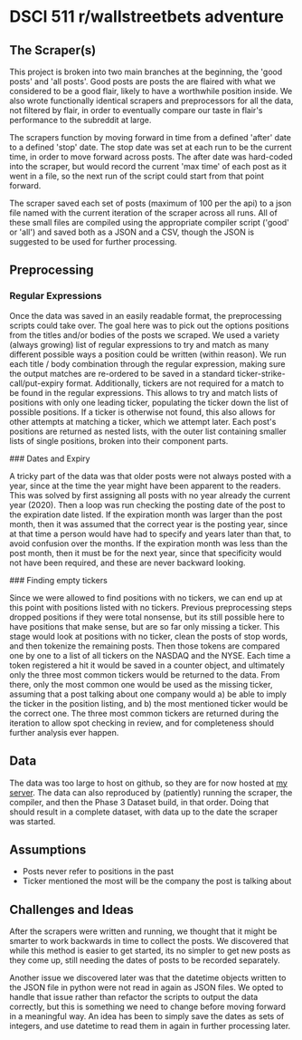 # DSCI 511 r/wallstreetbets adventure

## The Scraper(s)

<p>This project is broken into two main branches at the beginning, the 'good posts' and 'all posts'. Good posts are posts the are flaired with what we considered to be a good flair, likely to have a worthwhile position inside. We also wrote functionally identical scrapers and preprocessors for all the data, not filtered by flair, in order to eventually compare our taste in flair's performance to the subreddit at large. </p>

<p> The scrapers function by moving forward in time from a defined 'after' date to a defined 'stop' date. The stop date was set at each run to be the current time, in order to move forward across posts. The after date was hard-coded into the scraper, but would record the current 'max time' of each post as it went in a file, so the next run of the script could start from that point forward. </p>

<p> The scraper saved each set of posts (maximum of 100 per the api) to a json file named with the current iteration of the scraper across all runs. All of these small files are compiled using the appropriate compiler script ('good' or 'all') and saved both as a JSON and a CSV, though the JSON is suggested to be used for further processing.</p>

## Preprocessing
### Regular Expressions
<p> Once the data was saved in an easily readable format, the preprocessing scripts could take over. The goal here was to pick out the options positions from the titles and/or bodies of the posts we scraped. We used a variety (always growing) list of regular expressions to try and match as many different possible ways a position could be written (within reason). We run each title / body combination through the regular expression, making sure the output matches are re-ordered to be saved in a standard ticker-strike-call/put-expiry format. Additionally, tickers are not required for a match to be found in the regular expressions. This allows to try and match lists of positions with only one leading ticker, populating the ticker down the list of possible positions. If a ticker is otherwise not found, this also allows for other attempts at matching a ticker, which we attempt later. Each post's positions are returned as nested lists, with the outer list containing smaller lists of single positions, broken into their component parts. </p>
### Dates and Expiry
<p> A tricky part of the data was that older posts were not always posted with a year, since at the time the year might have been apparent to the readers. This was solved by first assigning all posts with no year already the current year (2020). Then a loop was run checking the posting date of the post to the expiration date listed. If the expiration month was larger than the post month, then it was assumed that the correct year is the posting year, since at that time a person would have had to specify and years later than that, to avoid confusion over the months. If the expiration month was less than the post month, then it must be for the next year, since that specificity would not have been required, and these are never backward looking. </p>
### Finding empty tickers
<p> Since we were allowed to find positions with no tickers, we can end up at this point with positions listed with no tickers. Previous preprocessing steps dropped positions if they were total nonsense, but its still possible here to have positions that make sense, but are so far only missing a ticker. This stage would look at positions with no ticker, clean the posts of stop words, and then tokenize the remaining posts. Then those tokens are compared one by one to a list of all tickers on the NASDAQ and the NYSE. Each time a token registered a hit it would be saved in a counter object, and ultimately only the three most common tickers would be returned to the data. From there, only the most common one would be used as the missing ticker, assuming that a post talking about one company would a) be able to imply the ticker in the position listing, and b) the most mentioned ticker would be the correct one. The three most common tickers are returned during the iteration to allow spot checking in review, and for completeness should further analysis ever happen. </p>

## Data
The data was too large to host on github, so they are for now hosted at [my server](https://static.jacoblinder.net/dsci511). The data can also reproduced by (patiently) running the scraper, the compiler, and then the Phase 3 Dataset build, in that order. Doing that should result in a complete dataset, with data up to the date the scraper was started. 

## Assumptions
- Posts never refer to positions in the past
- Ticker mentioned the most will be the company the post is talking about

## Challenges and Ideas
<p> After the scrapers were written and running, we thought that it might be smarter to work backwards in time to collect the posts. We discovered that while this method is easier to get started, its no simpler to get new posts as they come up, still needing the dates of posts to be recorded separately. </p>
<p> Another issue we discovered later was that the datetime objects written to the JSON file in python were not read in again as JSON files. We opted to handle that issue rather than refactor the scripts to output the data correctly, but this is something we need to change before moving forward in a meaningful way. An idea has been to simply save the dates as sets of integers, and use datetime to read them in again in further processing later. </p>




